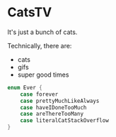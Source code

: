 # CatsTV

It's just a bunch of cats.

Technically, there are:

 * cats
 * gifs
 * super good times

```swift
enum Ever {
	case forever
	case prettyMuchLikeAlways
	case haveIDoneTooMuch
	case areThereTooMany
	case literalCatStackOverflow
}
```
